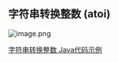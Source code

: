 ## 字符串转换整数 (atoi)
![image.png](https://pic.leetcode-cn.com/1657691197-Cxrnso-image.png)



[字符串转换整数 Java代码示例](./StringToInteger.java)

